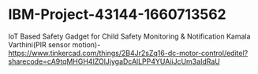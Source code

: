 # IBM-Project-43144-1660713562
IoT Based Safety Gadget for Child Safety Monitoring &amp; Notification
Kamala Varthini(PIR sensor motion)-https://www.tinkercad.com/things/2B4Jr2sZq16-dc-motor-control/editel?sharecode=cA9tqMHGH4IZOlJjygaDcAlLPP4YUAiiJcUm3aIdRaU

